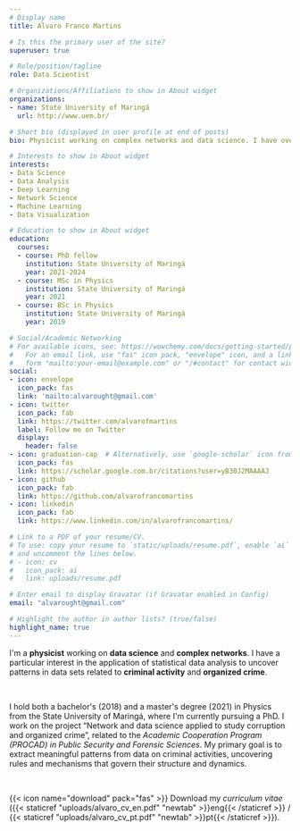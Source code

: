 ```yaml
---
# Display name
title: Alvaro Franco Martins

# Is this the primary user of the site?
superuser: true

# Role/position/tagline
role: Data Scientist

# Organizations/Affiliations to show in About widget
organizations:
- name: State University of Maringá
  url: http://www.uem.br/

# Short bio (displayed in user profile at end of posts)
bio: Physicist working on complex networks and data science. I have over 5 years of experience studying criminal networks.

# Interests to show in About widget
interests:
- Data Science
- Data Analysis
- Deep Learning
- Network Science
- Machine Learning
- Data Visualization

# Education to show in About widget
education:
  courses:
  - course: PhD fellow 
    institution: State University of Maringá
    year: 2021-2024
  - course: MSc in Physics
    institution: State University of Maringá
    year: 2021
  - course: BSc in Physics
    institution: State University of Maringá
    year: 2019

# Social/Academic Networking
# For available icons, see: https://wowchemy.com/docs/getting-started/page-builder/#icons
#   For an email link, use "fas" icon pack, "envelope" icon, and a link in the
#   form "mailto:your-email@example.com" or "/#contact" for contact widget.
social:
- icon: envelope
  icon_pack: fas
  link: 'mailto:alvarought@gmail.com'
- icon: twitter
  icon_pack: fab
  link: https://twitter.com/alvarofmartins
  label: Follow me on Twitter
  display:
    header: false
- icon: graduation-cap  # Alternatively, use `google-scholar` icon from `ai` icon pack
  icon_pack: fas
  link: https://scholar.google.com.br/citations?user=yB30J2MAAAAJ
- icon: github
  icon_pack: fab
  link: https://github.com/alvarofrancomartins
- icon: linkedin
  icon_pack: fab
  link: https://www.linkedin.com/in/alvarofrancomartins/

# Link to a PDF of your resume/CV.
# To use: copy your resume to `static/uploads/resume.pdf`, enable `ai` icons in `params.toml`, 
# and uncomment the lines below.
# - icon: cv
#   icon_pack: ai
#   link: uploads/resume.pdf

# Enter email to display Gravatar (if Gravatar enabled in Config)
email: "alvarought@gmail.com"

# Highlight the author in author lists? (true/false)
highlight_name: true
---
```


I'm a **physicist** working on **data science** and **complex networks**. I have a particular interest in the application of statistical data analysis to uncover patterns in data sets related to **criminal activity** and **organized crime**.

<br>

I hold both a bachelor's (2018) and a master's degree (2021) in Physics from the State University of Maringá, where I'm currently pursuing a PhD. I work on the project “Network and data science applied to study corruption and organized crime”, related to the _Academic Cooperation Program (PROCAD) in Public Security and Forensic Sciences_. My primary goal is to extract meaningful patterns from data on criminal activities, uncovering rules and mechanisms that govern their structure and dynamics.

<br>
  
{{< icon name="download" pack="fas" >}} Download my _curriculum vitae_ ({{< staticref "uploads/alvaro_cv_en.pdf" "newtab" >}}eng{{< /staticref >}} / {{< staticref "uploads/alvaro_cv_pt.pdf" "newtab" >}}pt{{< /staticref >}}).
